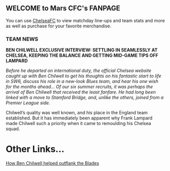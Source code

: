 ## WELCOME to Mars CFC's FANPAGE


You can use [ChelseaFC](https://www.chelseafc.com/en) to view matchday line-ups and team stats and more as well as purchase for your favorite merchandise.

### TEAM NEWS

**BEN CHILWELL EXCLUSIVE INTERVIEW: SETTLING IN SEAMLESSLY AT CHELSEA, KEEPING THE BALANCE AND GETTING MID-GAME TIPS OFF LAMPARD**

_Before he departed on international duty, the official Chelsea website caught up with Ben Chilwell to get his thoughts on his fantastic start to life in SW6, discuss his role in a new-look Blues team, and hear his one wish for the months ahead…
Of our six summer recruits, it was perhaps the arrival of Ben Chilwell that received the least fanfare. He had long been linked with a move to Stamford Bridge, and, unlike the others, joined from a Premier League side._ 

Chilwell’s quality was well known, and his place in the England team established. But it has immediately been apparent why Frank Lampard made Chilwell such a priority when it came to remoulding his Chelsea squad.

# Other Links...
[How Ben Chilwell helped outflank the Blades](https://www.chelseafc.com/en/news/2020/11/08/the-debrief--chelsea-vs-sheffield-united?utm_campaign=SEO&utm_medium=internallink&utm_source=web)
